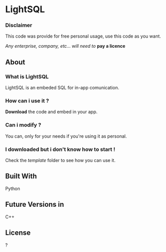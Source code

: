 # LightSQL

### Disclaimer

This code was provide for free personal usage, use this code as you want.

*Any enterprise, company, etc...* *will need to* **pay a licence**

## About 

### What is LightSQL 

LightSQL is an embeded SQL for in-app comunication.

### How can i use it ?

**Download** the code and embed in your app.

### Can i modify ?

You can, only for your needs if you're using it as personal.

### I downloaded but i don't know how to start !

Check the *template* folder to see how you can use it.

## Built With
Python

## Future Versions in
C++

## License

?
